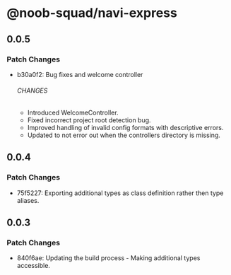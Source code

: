 # @noob-squad/navi-express

## 0.0.5

### Patch Changes

-   b30a0f2: Bug fixes and welcome controller

    ###### CHANGES

    -   Introduced WelcomeController.
    -   Fixed incorrect project root detection bug.
    -   Improved handling of invalid config formats with descriptive errors.
    -   Updated to not error out when the controllers directory is missing.

## 0.0.4

### Patch Changes

-   75f5227: Exporting additional types as class definition rather then type aliases.

## 0.0.3

### Patch Changes

-   840f6ae: Updating the build process - Making additional types accessible.
